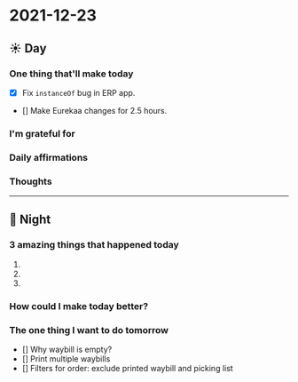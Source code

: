# 2021-12-23

## ☀  Day

### One thing that'll make today

- [x] Fix `instanceOf` bug in ERP app.
- [] Make Eurekaa changes for 2.5 hours.

### I'm grateful for


### Daily affirmations


### Thoughts


***


## 🌙 Night

### 3 amazing things that happened today
1.
2.
3.

### How could I make today better?


### The one thing I want to do tomorrow

- [] Why waybill is empty?
- [] Print multiple waybills
- [] Filters for order: exclude printed waybill and picking list


